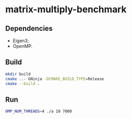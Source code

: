 # matrix-multiply-benchmark

## Dependencies

- Eigen3;
- OpenMP.

## Build

```bash
mkdir build
cmake ..- GNinja -DCMAKE_BUILD_TYPE=Release
cmake --build .
```

## Run

```bash
OMP_NUM_THREADS=4 ./a 10 7000
```